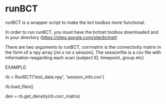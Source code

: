 # runBCT

runBCT is a wrapper script to make the bct toolbox more functional. 

In order to run runBCT, you must have the bctnet toolbox downloaded and in your directory (https://sites.google.com/site/bctnet)

There are two arguments to runBCT, corrmatrix is the connectivity matrix in the form of a npy array [roi x roi x session].
The sessionfile is a csv file with information reagarding each scan (subject ID, timepoint, group etc)

EXAMPLE:

rb = RunBCT('test_data.npy', 'session_info.csv')

rb.load_files()

den =  rb.get_density(rb.corr_matrix)
